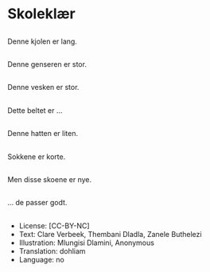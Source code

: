 # Skoleklær

##
Denne kjolen er lang.

##
Denne genseren er stor.

##
Denne vesken er stor.

##
Dette beltet er …

##
Denne hatten er liten.

##
Sokkene er korte.

##
Men disse skoene er nye.

##
… de passer godt.

##
* License: [CC-BY-NC]
* Text: Clare Verbeek, Thembani Dladla, Zanele Buthelezi
* Illustration: Mlungisi Dlamini, Anonymous
* Translation: dohliam
* Language: no
